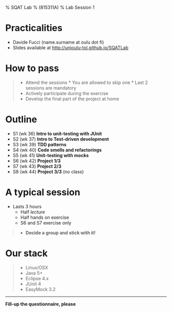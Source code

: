 % SQAT Lab
% (815311A)
% Lab Session 1

# Practicalities

- Davide Fucci (name.surname at oulu dot fi)
- Slides available at http://unioulu-tol.github.io/SQATLab

# How to pass

> - Attend the sessions
	* You are allowed to skip one
	* Last 2 sessions are mandatory
> - Actively participate during the exercise
> - Develop the final part of the project at home

# Outline

- S1 (wk 36) **Intro to unit-testing with JUnit**
- S2 (wk 37) **Intro to Test-driven development**
- S3 (wk 39) **TDD patterns**
- S4 (wk 40) **Code smells and refactorings**
- S5 (wk 41) **Unit-testing with mocks**
- S6 (wk 42) **Project 1/3**
- S7 (wk 43) **Project 2/3**
- S8 (wk 44) **Project 3/3** (no class)

# A typical session

- Lasts 3 hours
	* Half _lecture_ 
	* Half hands on exercise
	* S6 and S7 exercise only

> - **Decide a group and stick with it!**

# Our stack
> - Linux/OSX
> - Java 5+
> - Eclipse 4.x
> - JUnit 4
> - EasyMock 3.2

------------------  

 **Fill-up the questionnaire, please**




